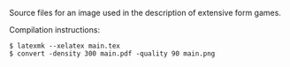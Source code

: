 Source files for an image used in the description of extensive form games.

Compilation instructions:

```
$ latexmk --xelatex main.tex
$ convert -density 300 main.pdf -quality 90 main.png
```
